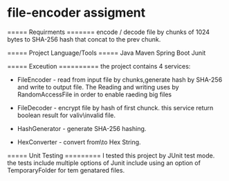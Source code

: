 # file-encoder assigment

===== Requirments =======
encode / decode file by chunks of 1024 bytes to SHA-256 hash that concat to the prev chunk.

===== Project Language/Tools =====
Java
Maven
Spring Boot
Junit

===== Exceution ==========
the project contains 4 services:

   * FileEncoder - read from input file by chunks,generate hash by SHA-256 and write to output file.
     The Reading and writing uses by RandomAccessFile in order to enable raeding big files  

   * FileDecoder - encrypt file by hash of first chunck. this service return boolean result for valiv\invalid file.

   * HashGenerator - generate SHA-256 hashing.

   * HexConverter - convert from\to Hex String.

===== Unit Testing =========
I tested this project by JUnit test mode.
the tests include multiple options of Junit include using an option of TemporaryFolder for tem genatared files.
